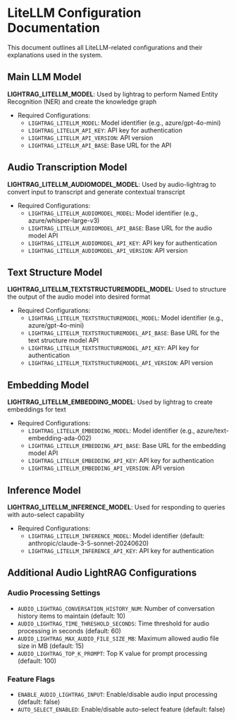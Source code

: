 # LiteLLM Configuration Documentation

This document outlines all LiteLLM-related configurations and their explanations used in the system.

## Main LLM Model
**LIGHTRAG_LITELLM_MODEL**: Used by lightrag to perform Named Entity Recognition (NER) and create the knowledge graph
- Required Configurations:
  - `LIGHTRAG_LITELLM_MODEL`: Model identifier (e.g., azure/gpt-4o-mini)
  - `LIGHTRAG_LITELLM_API_KEY`: API key for authentication
  - `LIGHTRAG_LITELLM_API_VERSION`: API version
  - `LIGHTRAG_LITELLM_API_BASE`: Base URL for the API

## Audio Transcription Model
**LIGHTRAG_LITELLM_AUDIOMODEL_MODEL**: Used by audio-lightrag to convert input to transcript and generate contextual transcript
- Required Configurations:
  - `LIGHTRAG_LITELLM_AUDIOMODEL_MODEL`: Model identifier (e.g., azure/whisper-large-v3)
  - `LIGHTRAG_LITELLM_AUDIOMODEL_API_BASE`: Base URL for the audio model API
  - `LIGHTRAG_LITELLM_AUDIOMODEL_API_KEY`: API key for authentication
  - `LIGHTRAG_LITELLM_AUDIOMODEL_API_VERSION`: API version

## Text Structure Model
**LIGHTRAG_LITELLM_TEXTSTRUCTUREMODEL_MODEL**: Used to structure the output of the audio model into desired format
- Required Configurations:
  - `LIGHTRAG_LITELLM_TEXTSTRUCTUREMODEL_MODEL`: Model identifier (e.g., azure/gpt-4o-mini)
  - `LIGHTRAG_LITELLM_TEXTSTRUCTUREMODEL_API_BASE`: Base URL for the text structure model API
  - `LIGHTRAG_LITELLM_TEXTSTRUCTUREMODEL_API_KEY`: API key for authentication
  - `LIGHTRAG_LITELLM_TEXTSTRUCTUREMODEL_API_VERSION`: API version

## Embedding Model
**LIGHTRAG_LITELLM_EMBEDDING_MODEL**: Used by lightrag to create embeddings for text
- Required Configurations:
  - `LIGHTRAG_LITELLM_EMBEDDING_MODEL`: Model identifier (e.g., azure/text-embedding-ada-002)
  - `LIGHTRAG_LITELLM_EMBEDDING_API_BASE`: Base URL for the embedding model API
  - `LIGHTRAG_LITELLM_EMBEDDING_API_KEY`: API key for authentication
  - `LIGHTRAG_LITELLM_EMBEDDING_API_VERSION`: API version

## Inference Model
**LIGHTRAG_LITELLM_INFERENCE_MODEL**: Used for responding to queries with auto-select capability
- Required Configurations:
  - `LIGHTRAG_LITELLM_INFERENCE_MODEL`: Model identifier (default: anthropic/claude-3-5-sonnet-20240620)
  - `LIGHTRAG_LITELLM_INFERENCE_API_KEY`: API key for authentication

## Additional Audio LightRAG Configurations

### Audio Processing Settings
- `AUDIO_LIGHTRAG_CONVERSATION_HISTORY_NUM`: Number of conversation history items to maintain (default: 10)
- `AUDIO_LIGHTRAG_TIME_THRESHOLD_SECONDS`: Time threshold for audio processing in seconds (default: 60)
- `AUDIO_LIGHTRAG_MAX_AUDIO_FILE_SIZE_MB`: Maximum allowed audio file size in MB (default: 15)
- `AUDIO_LIGHTRAG_TOP_K_PROMPT`: Top K value for prompt processing (default: 100)

### Feature Flags
- `ENABLE_AUDIO_LIGHTRAG_INPUT`: Enable/disable audio input processing (default: false)
- `AUTO_SELECT_ENABLED`: Enable/disable auto-select feature (default: false) 